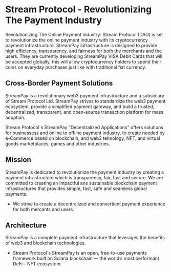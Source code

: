 # Stream Protocol - Revolutionizing The Payment Industry

Revolutionizing The Online Payment Industry: Stream Protocol (DAO) is set to revolutionize the online payment industry with its cryptocurrency payment infrastructure. StreamPay infrastructure is designed to provide high efficiency, transparency, and fairness for both the merchants and the users. They are currently developing StreamPay VISA Debit Cards that will be accepted globally, this will allow cryptocurrency holders to spend their coins on everyday purchases just like with traditional fiat currency.

## Cross-Border Payment Solutions

StreamPay is a revolutionary web3 payment infrastructure and a subsidiary of Stream Protocol Ltd. StreamPay strives to standardize the web3 payment ecosystem, provide a simplified payment gateway, and build a trusted, decentralized, transparent, and open-source transaction platform for mass adoption.

Stream Protocol´s StreamPay "Decentralized Applications" offers solutions for businessess and online to offline payment industry, to create needed by e-Commerce based on blockchain, and web3 tehnology, NFT, and virtual goods marketplaces, games and other industries. 

## Mission

StreamPay is dedicated to revolutionize the payment industry by creating a payment infrastructure which is transparency, fair, fast and secure. We are committed to creating an impactful ans sustainable blockchain payment infrastructures that provides simple, fast, safe and seamless global payments.

- We strive to create a decentralized and convertient payment experience for both mercants and users.

## Architecture

StreamPay is a complete payment infrastructure that leverages the benefits of web3 and blockchain technologies. 

- Stream Protocol´s StreamPay is an open, free-to-use payments framework built on Solana blockchain — the world’s most performant DeFi - NFT ecosystem. 
